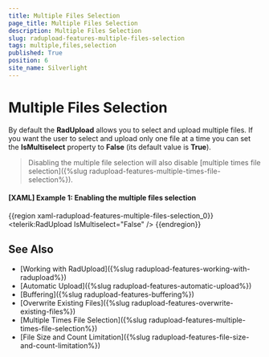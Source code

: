 ```yaml
---
title: Multiple Files Selection
page_title: Multiple Files Selection
description: Multiple Files Selection
slug: radupload-features-multiple-files-selection
tags: multiple,files,selection
published: True
position: 6
site_name: Silverlight
---
```


# Multiple Files Selection

By default the __RadUpload__ allows you to select and upload multiple files. If you want the user to select and upload only one file at a time you can set the __IsMultiselect__ property to __False__ (its default value is __True__).

>Disabling the multiple file selection will also disable [multiple times file selection]({%slug radupload-features-multiple-times-file-selection%}).

#### __[XAML] Example 1: Enabling the multiple files selection__  
{{region xaml-radupload-features-multiple-files-selection_0}}
	<telerik:RadUpload IsMultiselect="False" />
{{endregion}}

## See Also  
 * [Working with RadUpload]({%slug radupload-features-working-with-radupload%})
 * [Automatic Upload]({%slug radupload-features-automatic-upload%})
 * [Buffering]({%slug radupload-features-buffering%})
 * [Overwrite Existing Files]({%slug radupload-features-overwrite-existing-files%})
 * [Multiple Times File Selection]({%slug radupload-features-multiple-times-file-selection%})
 * [File Size and Count Limitation]({%slug radupload-features-file-size-and-count-limitation%})
